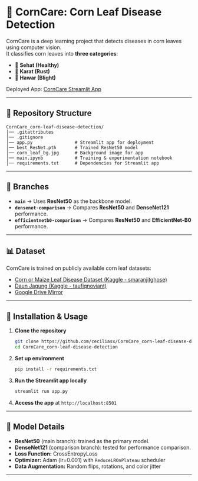 # 🌽 CornCare: Corn Leaf Disease Detection

CornCare is a deep learning project that detects diseases in corn leaves using computer vision.  
It classifies corn leaves into **three categories**:  
- 🌱 **Sehat (Healthy)**  
- 🍂 **Karat (Rust)**  
- 🍃 **Hawar (Blight)**  

Deployed App: [CornCare Streamlit App](https://corncare-corn-leaf-disease-detection.streamlit.app/)

---

## 📂 Repository Structure

```
CornCare_corn-leaf-disease-detection/
│── .gitattributes
│── .gitignore
│── app.py                # Streamlit app for deployment
│── best_ResNet.pth       # Trained ResNet50 model
│── corn_leaf_bg.jpg      # Background image for app
│── main.ipynb            # Training & experimentation notebook
│── requirements.txt      # Dependencies for Streamlit app
```

---

## 🌳 Branches

- **`main`** → Uses **ResNet50** as the backbone model.  
- **`densenet-comparison`** → Compares **ResNet50** and **DenseNet121** performance.
- **`efficientnetb0-comparison`** → Compares **ResNet50** and **EfficientNet-B0** performance.

---

## 📊 Dataset

CornCare is trained on publicly available corn leaf datasets:  
- [Corn or Maize Leaf Disease Dataset (Kaggle - smaranjitghose)](https://www.kaggle.com/datasets/smaranjitghose/corn-or-maize-leaf-disease-dataset)  
- [Daun Jagung (Kaggle - taufiqnoviant)](https://www.kaggle.com/datasets/taufiqnoviant/daun-jagung)  
- [Google Drive Mirror](https://drive.google.com/drive/folders/1z0EdlhD1rnSkorFZIfnkqpOI7gdqGwe1?usp=drive_link)

---

## 🚀 Installation & Usage

1. **Clone the repository**
   ```bash
   git clone https://github.com/ceciliasx/CornCare_corn-leaf-disease-detection.git
   cd CornCare_corn-leaf-disease-detection
   ```

2. **Set up environment**
   ```bash
   pip install -r requirements.txt
   ```

3. **Run the Streamlit app locally**
   ```bash
   streamlit run app.py
   ```

4. **Access the app** at `http://localhost:8501`

---

## 🧠 Model Details

- **ResNet50** (main branch): trained as the primary model.  
- **DenseNet121** (comparison branch): tested for performance comparison.  
- **Loss Function:** CrossEntropyLoss  
- **Optimizer:** Adam (lr=0.001) with `ReduceLROnPlateau` scheduler  
- **Data Augmentation:** Random flips, rotations, and color jitter  

---